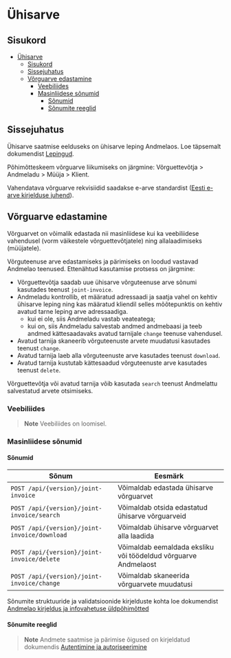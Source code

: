# Ühisarve

## Sisukord

- [Ühisarve](#ühisarve)
  - [Sisukord](#sisukord)
  - [Sissejuhatus](#sissejuhatus)
  - [Võrguarve edastamine](#võrguarve-edastamine)
    - [Veebiliides](#veebiliides)
    - [Masinliidese sõnumid](#masinliidese-sõnumid)
      - [Sõnumid](#sõnumid)
      - [Sõnumite reeglid](#sõnumite-reeglid)

## Sissejuhatus

Ühisarve saatmise eelduseks on ühisarve leping Andmelaos. Loe täpsemalt dokumendist [Lepingud](05-lepingud.md).

Põhimõtteskeem võrguarve liikumiseks on järgmine: Võrguettevõtja > Andmeladu > Müüja > Klient.

Vahendatava võrguarve rekvisiidid saadakse e-arve standardist ([Eesti e-arve kirjelduse juhend](https://media.voog.com/0000/0042/1620/files/Eesti_e-arve_kirjelduse_juhend_E_arve_saatmine%20ja%20presenteeerimine%20pangas_ver_1_0.pdf)).

## Võrguarve edastamine

Võrguarvet on võimalik edastada nii masinliidese kui ka veebiliidese vahendusel (vorm väikestele võrguettevõtjatele) ning allalaadimiseks (müüjatele).

Võrguteenuse arve edastamiseks ja pärimiseks on loodud vastavad Andmelao teenused. Ettenähtud kasutamise protsess on järgmine:

- Võrguettevõtja saadab uue ühisarve võrguteenuse arve sõnumi kasutades teenust `joint-invoice`.
- Andmeladu kontrollib, et määratud adressaadi ja saatja vahel on kehtiv ühisarve leping ning kas määratud kliendil selles mõõtepunktis on kehtiv avatud tarne leping arve adressaadiga.
  - kui ei ole, siis Andmeladu vastab veateatega;
  - kui on, siis Andmeladu salvestab andmed andmebaasi ja teeb andmed kättesaadavaks avatud tarnijale `change` teenuse vahendusel.
- Avatud tarnija skaneerib võrguteenuste arvete muudatusi kasutades teenust `change`.
- Avatud tarnija laeb alla võrguteenuste arve kasutades teenust `download`.
- Avatud tarnija kustutab kättesaadud võrguteenuste arve kasutades teenust `delete`.

Võrguettevõtja või avatud tarnija võib kasutada `search` teenust Andmelattu salvestatud arvete otsimiseks.

### Veebiliides

> **Note**
> Veebiliides on loomisel.

### Masinliidese sõnumid

#### Sõnumid

| Sõnum                                        | Eesmärk                                                        |
|----------------------------------------------|----------------------------------------------------------------|
| `POST /api/{version}/joint-invoice`          | Võimaldab edastada ühisarve võrguarvet                         |
| `POST /api/{version}/joint-invoice/search`   | Võimaldab otsida edastatud ühisarve võrguarveid                |
| `POST /api/{version}/joint-invoice/download` | Võimaldab ühisarve võrguarvet alla laadida                     |
| `POST /api/{version}/joint-invoice/delete`   | Võimaldab eemaldada eksliku või töödeldud võrguarve Andmelaost |
| `POST /api/{version}/joint-invoice/change`   | Võimaldab skaneerida võrguarvete muudatusi                     |

Sõnumite struktuuride ja validatsioonide kirjelduste kohta loe dokumendist [Andmelao kirjeldus ja infovahetuse üldpõhimõtted](01-avp-kirjeldus-ja-infovahetuse-yldpohimotted.md)

#### Sõnumite reeglid

> **Note**
> Andmete saatmise ja pärimise õigused on kirjeldatud dokumendis [Autentimine ja autoriseerimine](02-autentimine-ja-autoriseerimine.md)
